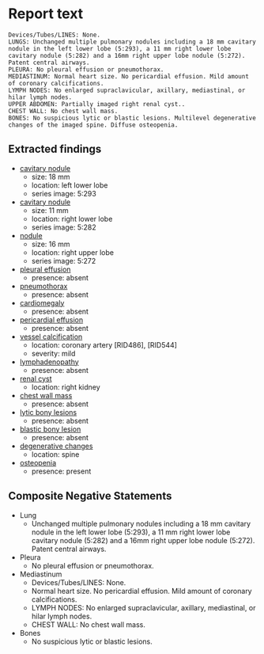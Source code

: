 # Report text

```text
Devices/Tubes/LINES: None.
LUNGS: Unchanged multiple pulmonary nodules including a 18 mm cavitary nodule in the left lower lobe (5:293), a 11 mm right lower lobe cavitary nodule (5:282) and a 16mm right upper lobe nodule (5:272). Patent central airways.
PLEURA: No pleural effusion or pneumothorax.
MEDIASTINUM: Normal heart size. No pericardial effusion. Mild amount of coronary calcifications.
LYMPH NODES: No enlarged supraclavicular, axillary, mediastinal, or hilar lymph nodes.
UPPER ABDOMEN: Partially imaged right renal cyst..
CHEST WALL: No chest wall mass.
BONES: No suspicious lytic or blastic lesions. Multilevel degenerative changes of the imaged spine. Diffuse osteopenia.
```

## Extracted findings

- [cavitary nodule](../../definitions/hood/adrenal-nodule.json)
  - size: 18 mm
  - location: left lower lobe
  - series image: 5:293
- [cavitary nodule](../../definitions/hood/adrenal-nodule.json)
  - size: 11 mm
  - location: right lower lobe
  - series image: 5:282
- [nodule](../../definitions/hood/adrenal-nodule.json)
  - size: 16 mm
  - location: right upper lobe
  - series image: 5:272
- [pleural effusion](../../definitions/hood/pleural-effusion.json)
  - presence: absent
- [pneumothorax](../../definitions/hood/pneumothorax.json)
  - presence: absent
- [cardiomegaly](../../definitions/upmedic/Cardiomegaly.cde.md)
  - presence: absent
- [pericardial effusion](../../definitions/hood/pericardial-effusion.json)
  - presence: absent
- [vessel calcification](../../definitions/nuance/coronary_artery_calcification.json)
  - location: coronary artery \[RID486\], \[RID544\]
  - severity: mild
- [lymphadenopathy](../../definitions/hood/mediastinal-lymph-nodes.json)
  - presence: absent
- [renal cyst](../../definitions/nuance/hepatic_and_renal_cysts.json)
  - location: right kidney
- [chest wall mass](../../definitions/hood/chest-wall.json)  
  - presence: absent
- [lytic bony lesions](../../definitions/hood/lytic-lesion.md)
  - presence: absent
- [blastic bony lesion](../../definitions/hood/sclerotic-lesion.md)
  - presence: absent
- [degenerative changes](../../definitions/nuance/thoracic_spine_degenerative_changes.json)
  - location: spine
- [osteopenia](../../definitions/nuance/osteopenia.json)
  - presence: present

## Composite Negative Statements

- Lung
  - Unchanged multiple pulmonary nodules including a 18 mm cavitary nodule in the left lower lobe (5:293), a 11 mm right lower lobe cavitary nodule (5:282) and a 16mm right upper lobe nodule (5:272). Patent central airways.
- Pleura
  - No pleural effusion or pneumothorax.
- Mediastinum
  - Devices/Tubes/LINES: None.
  - Normal heart size. No pericardial effusion. Mild amount of coronary calcifications.
  - LYMPH NODES: No enlarged supraclavicular, axillary, mediastinal, or hilar lymph nodes.
  - CHEST WALL: No chest wall mass.
- Bones
  - No suspicious lytic or blastic lesions.
  
